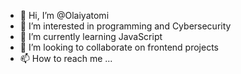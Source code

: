 - 👋 Hi, I’m @Olaiyatomi
- 👀 I’m interested in programming and Cybersecurity
- 🌱 I’m currently learning JavaScript
- 💞️ I’m looking to collaborate on frontend projects 
- 📫 How to reach me ...

<!---
Olaiyatomi/Olaiyatomi is a ✨ special ✨ repository because its `README.md` (this file) appears on your GitHub profile.
You can click the Preview link to take a look at your changes.
--->
